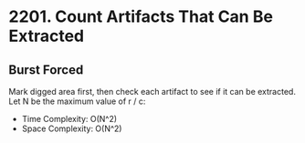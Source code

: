 # 2201. Count Artifacts That Can Be Extracted  
## Burst Forced  
Mark digged area first, then check each artifact to see if it can be extracted.  
Let N be the maximum value of r / c: 
- Time Complexity: O(N^2)
- Space Complexity: O(N^2)